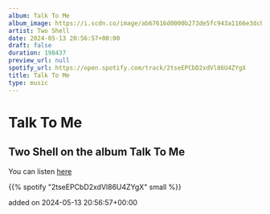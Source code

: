```yaml
---
album: Talk To Me
album_image: https://i.scdn.co/image/ab67616d0000b273de5fc943a1166e3dcb672e1f
artist: Two Shell
date: 2024-05-13 20:56:57+00:00
draft: false
duration: 198437
preview_url: null
spotify_url: https://open.spotify.com/track/2tseEPCbD2xdVl86U4ZYgX
title: Talk To Me
type: music
---
```



# Talk To Me

## Two Shell on the album Talk To Me

You can listen [here](https://open.spotify.com/track/2tseEPCbD2xdVl86U4ZYgX)

{{% spotify "2tseEPCbD2xdVl86U4ZYgX" small %}}

added on 2024-05-13 20:56:57+00:00
